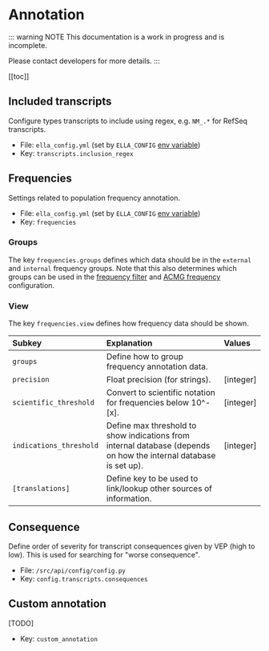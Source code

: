 # Annotation

::: warning NOTE
This documentation is a work in progress and is incomplete.

Please contact developers for more details.
:::

[[toc]]

## Included transcripts

Configure types transcripts to include using regex, e.g. `NM_.*` for RefSeq transcripts.

- File: `ella_config.yml` (set by `ELLA_CONFIG` [env variable](/technical/production.html#setup-environment))
- Key: `transcripts.inclusion_regex`

## Frequencies

Settings related to population frequency annotation. 

- File: `ella_config.yml` (set by `ELLA_CONFIG` [env variable](/technical/production.html#setup-environment))
- Key: `frequencies`

### Groups

The key `frequencies.groups` defines which data should be in the `external` and `internal` frequency groups. Note that this also determines which groups can be used in the [frequency filter](/technical/filtering.html#frequency-filter) and [ACMG frequency](/technical/acmg.html#user-group-rules) configuration. 

### View

The key `frequencies.view` defines how frequency data should be shown.

Subkey	|	Explanation |   Values
:---	|	:---    |	:---
`groups`    |   Define how to group frequency annotation data.  |
`precision`  |  Float precision (for strings).  |   [integer]
`scientific_threshold`  |   Convert to scientific notation for frequencies below 10^-[x]. |   [integer]
`indications_threshold`  |   Define max threshold to show indications from internal database (depends on how the internal database is set up).  |   [integer]
`[translations]`  |   Define key to be used to link/lookup other sources of information.    |

## Consequence 

Define order of severity for transcript consequences given by VEP (high to low). This is used for searching for "worse consequence".

- File: `/src/api/config/config.py`
- Key: `config.transcripts.consequences`

## Custom annotation

[TODO]

- Key: `custom_annotation`